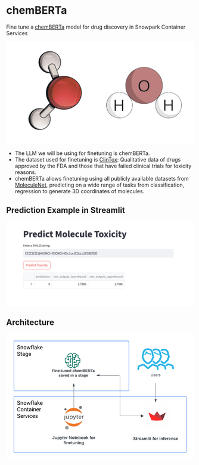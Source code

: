 # chemBERTa
Fine tune a [chemBERTa](https://arxiv.org/abs/2010.09885) model for drug discovery in Snowpark Container Services

![molecue!](/img/Molecule.png)

* The LLM we will be using for finetuning is chemBERTa.
* The dataset used for finetuning is [ClinTox](https://moleculenet.org/datasets-1): Qualitative data of drugs approved by the FDA and those that have failed clinical trials for toxicity reasons. 
* chemBERTa allows finetuning using all publicly available datasets from [MoleculeNet](https://moleculenet.org/datasets-1), predicting on a wide range of tasks from classification, regression to generate 3D coordinates of molecules.

## Prediction Example in Streamlit
![Predict!](/img/Example_predictions.png "Predict")

## Architecture
![Architecture!](/img/Architecture.png "Architecture")
